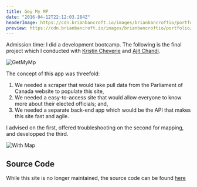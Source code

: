 ```yaml
---
title: Gey My MP
date: "2016-04-12T22:12:03.284Z"
headerImage: https://cdn.brianbancroft.io/images/brianbancroftio/portfolio/getmymp/getmymp.png
preview: https://cdn.brianbancroft.io/images/brianbancroftio/portfolio/getmymp/getmymp-intro.jpg
---
```


<p class="intro"><span class="dropcap">A</span>dmission time: I did a development bootcamp. The following is the final project which I conducted with <a href="http://kristincheverie.com/">Kristin Cheverie</a> and <a href="https://www.linkedin.com/in/ajit-chandi-14507273/">Ajit Chandi</a>.</p>

![GetMyMp](https://cdn.brianbancroft.io/images/portfolio/getmymp/getmymp.png)

The concept of this app was threefold:

  1. We needed a scraper that would take pull data from the Parliament of Canada website to populate this site,
  2. We needed a easy-to-access site that would allow everyone to know more about their elected officials; and,
  3. We needed a separate back-end app which would be the API that makes this site fast and agile.

  I advised on the first, offered troubleshooting on the second for mapping, and developped the third.

![With Map](https://cdn.brianbancroft.io/images/brianbancroftio/portfolio/getmymp/getmymp-map.jpg)

Source Code
---
While this site is no longer maintained, the source code can be found [here](https://github.com/getmymp)